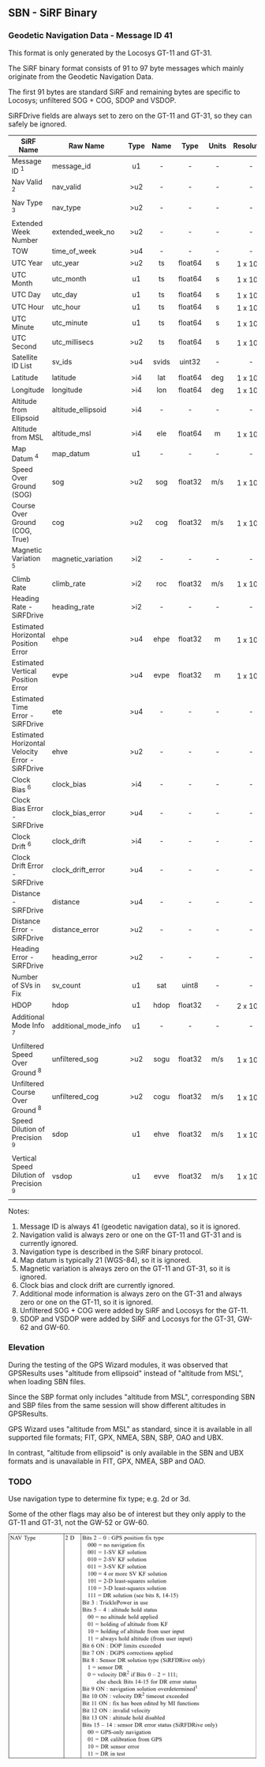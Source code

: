 ## SBN - SiRF Binary

### Geodetic Navigation Data - Message ID 41

This format is only generated by the Locosys GT-11 and GT-31.

The SiRF binary format consists of 91 to 97 byte messages which mainly originate from the Geodetic Navigation Data.

The first 91 bytes are standard SiRF and remaining bytes are specific to Locosys; unfiltered SOG + COG, SDOP and VSDOP.

SiRFDrive fields are always set to zero on the GT-11 and GT-31, so they can safely be ignored.

| SiRF Name                                         | Raw Name             | Type | Name  |  Type   | Units |     Resolution      |
| ------------------------------------------------- | -------------------- | :--: | :---: | :-----: | :---: | :-----------------: |
| Message ID <sup>1</sup>                           | message_id           |  u1  |   -   |    -    |   -   |          -          |
| Nav Valid <sup>2</sup>                            | nav_valid            | >u2  |   -   |    -    |   -   |          -          |
| Nav Type <sup>3</sup>                             | nav_type             | >u2  |   -   |    -    |   -   |          -          |
| Extended Week Number                              | extended_week_no     | >u2  |   -   |    -    |   -   |          -          |
| TOW                                               | time_of_week         | >u4  |   -   |    -    |   -   |          -          |
| UTC Year                                          | utc_year             | >u2  |  ts   | float64 |   s   | 1 x 10<sup>-3</sup> |
| UTC Month                                         | utc_month            |  u1  |  ts   | float64 |   s   | 1 x 10<sup>-3</sup> |
| UTC Day                                           | utc_day              |  u1  |  ts   | float64 |   s   | 1 x 10<sup>-3</sup> |
| UTC Hour                                          | utc_hour             |  u1  |  ts   | float64 |   s   | 1 x 10<sup>-3</sup> |
| UTC Minute                                        | utc_minute           |  u1  |  ts   | float64 |   s   | 1 x 10<sup>-3</sup> |
| UTC Second                                        | utc_millisecs        | >u2  |  ts   | float64 |   s   | 1 x 10<sup>-3</sup> |
| Satellite ID List                                 | sv_ids               | >u4  | svids | uint32  |   -   |          -          |
| Latitude                                          | latitude             | >i4  |  lat  | float64 |  deg  | 1 x 10<sup>-7</sup> |
| Longitude                                         | longitude            | >i4  |  lon  | float64 |  deg  | 1 x 10<sup>-7</sup> |
| Altitude from Ellipsoid                           | altitude_ellipsoid   | >i4  |   -   |    -    |   -   |          -          |
| Altitude from MSL                                 | altitude_msl         | >i4  |  ele  | float64 |   m   | 1 x 10<sup>-2</sup> |
| Map Datum <sup>4</sup>                            | map_datum            |  u1  |   -   |    -    |   -   |          -          |
| Speed Over Ground (SOG)                           | sog                  | >u2  |  sog  | float32 |  m/s  | 1 x 10<sup>-2</sup> |
| Course Over Ground (COG, True)                    | cog                  | >u2  |  cog  | float32 |  m/s  | 1 x 10<sup>-2</sup> |
| Magnetic Variation <sup>5</sup>                   | magnetic_variation   | >i2  |   -   |    -    |   -   |          -          |
| Climb Rate                                        | climb_rate           | >i2  |  roc  | float32 |  m/s  | 1 x 10<sup>-2</sup> |
| Heading Rate - SiRFDrive                          | heading_rate         | >i2  |   -   |    -    |   -   |          -          |
| Estimated Horizontal Position Error               | ehpe                 | >u4  | ehpe  | float32 |   m   | 1 x 10<sup>-2</sup> |
| Estimated Vertical Position Error                 | evpe                 | >u4  | evpe  | float32 |   m   | 1 x 10<sup>-2</sup> |
| Estimated Time Error - SiRFDrive                  | ete                  | >u4  |   -   |    -    |   -   |          -          |
| Estimated Horizontal Velocity Error - SiRFDrive   | ehve                 | >u2  |   -   |    -    |   -   |          -          |
| Clock Bias <sup>6</sup>                           | clock_bias           | >i4  |   -   |    -    |   -   |          -          |
| Clock Bias Error - SiRFDrive                      | clock_bias_error     | >u4  |   -   |    -    |   -   |          -          |
| Clock Drift <sup>6</sup>                          | clock_drift          | >i4  |   -   |    -    |   -   |          -          |
| Clock Drift Error - SiRFDrive                     | clock_drift_error    | >u4  |   -   |    -    |   -   |          -          |
| Distance - SiRFDrive                              | distance             | >u4  |   -   |    -    |   -   |          -          |
| Distance Error - SiRFDrive                        | distance_error       | >u2  |   -   |    -    |   -   |          -          |
| Heading Error - SiRFDrive                         | heading_error        | >u2  |   -   |    -    |   -   |          -          |
| Number of SVs in Fix                              | sv_count             |  u1  |  sat  |  uint8  |   -   |          -          |
| HDOP                                              | hdop                 |  u1  | hdop  | float32 |   -   | 2 x 10<sup>-1</sup> |
| Additional Mode Info <sup>7</sup>                 | additional_mode_info |  u1  |   -   |    -    |   -   |          -          |
| Unfiltered Speed Over Ground <sup>8</sup>         | unfiltered_sog       | >u2  | sogu  | float32 |  m/s  | 1 x 10<sup>-2</sup> |
| Unfiltered Course Over Ground <sup>8</sup>        | unfiltered_cog       | >u2  | cogu  | float32 |  m/s  | 1 x 10<sup>-2</sup> |
| Speed Dilution of Precision <sup>9</sup>          | sdop                 |  u1  | ehve  | float32 |  m/s  | 1 x 10<sup>-2</sup> |
| Vertical Speed Dilution of Precision <sup>9</sup> | vsdop                |  u1  | evve  | float32 |  m/s  | 1 x 10<sup>-2</sup> |

Notes:

1. Message ID is always 41 (geodetic navigation data), so it is ignored.
2. Navigation valid is always zero or one on the GT-11 and GT-31 and is currently ignored.
3. Navigation type is described in the SiRF binary protocol.
4. Map datum is typically 21 (WGS-84), so it is ignored.
5. Magnetic variation is always zero on the GT-11 and GT-31, so it is ignored.
6. Clock bias and clock drift are currently ignored.
7. Additional mode information is always zero on the GT-31 and always zero or one on the GT-11, so it is ignored.
8. Unfiltered SOG + COG were added by SiRF and Locosys for the GT-11.
9. SDOP and VSDOP were added by SiRF and Locosys for the GT-31, GW-62 and GW-60.



### Elevation

During the testing of the GPS Wizard modules, it was observed that GPSResults uses "altitude from ellipsoid" instead of "altitude from MSL", when loading SBN files.

Since the SBP format only includes "altitude from MSL", corresponding SBN and SBP files from the same session will show different altitudes in GPSResults.

GPS Wizard uses "altitude from MSL" as standard, since it is available in all supported file formats; FIT, GPX, NMEA, SBN, SBP, OAO and UBX.

In contrast, "altitude from ellipsoid" is only available in the SBN and UBX formats and is unavailable in FIT, GPX, NMEA, SBP and OAO.



### TODO

Use navigation type to determine fix type; e.g. 2d or 3d.

Some of the other flags may also be of interest but they only apply to the GT-11 and GT-31, not the GW-52 or GW-60.

![img](img/sirf-nav-type.png)